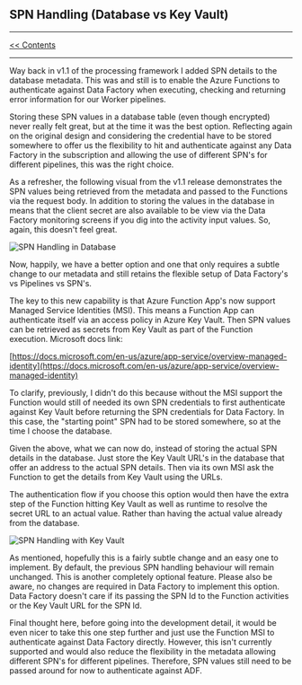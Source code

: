 ## SPN Handling (Database vs Key Vault)

___
[<< Contents](/procfwk/contents) 

___

Way back in v1.1 of the processing framework I added SPN details to the database metadata. This was and still is to enable the Azure Functions to authenticate against Data Factory when executing, checking and returning error information for our Worker pipelines. 

Storing these SPN values in a database table (even though encrypted) never really felt great, but at the time it was the best option. Reflecting again on the original design and considering the credential have to be stored somewhere to offer us the flexibility to hit and authenticate against any Data Factory in the subscription and allowing the use of different SPN's for different pipelines, this was the right choice. 

As a refresher, the following visual from the v1.1 release demonstrates the SPN values being retrieved from the metadata and passed to the Functions via the request body. In addition to storing the values in the database in means that the client secret are also available to be view via the Data Factory monitoring screens if you dig into the activity input values. So, again, this doesn't feel great.

![SPN Handling in Database](https://mrpaulandrew.files.wordpress.com/2020/07/procfwk-authenticate-with-spns.png)

Now, happily, we have a better option and one that only requires a subtle change to our metadata and still retains the flexible setup of Data Factory's vs Pipelines vs SPN's.

The key to this new capability is that Azure Function App's now support Managed Service Identities (MSI). This means a Function App can authenticate itself via an access policy in Azure Key Vault. Then SPN values can be retrieved as secrets from Key Vault as part of the Function execution. Microsoft docs link:

[https://docs.microsoft.com/en-us/azure/app-service/overview-managed-identity](https://docs.microsoft.com/en-us/azure/app-service/overview-managed-identity)

To clarify, previously, I didn't do this because without the MSI support the Function would still of needed its own SPN credentials to first authenticate against Key Vault before returning the SPN credentials for Data Factory. In this case, the "starting point" SPN had to be stored somewhere, so at the time I choose the database.

Given the above, what we can now do, instead of storing the actual SPN details in the database. Just store the Key Vault URL's in the database that offer an address to the actual SPN details. Then via its own MSI ask the Function to get the details from Key Vault using the URLs.

The authentication flow if you choose this option would then have the extra step of the Function hitting Key Vault as well as runtime to resolve the secret URL to an actual value. Rather than having the actual value already from the database.

![SPN Handling with Key Vault](https://mrpaulandrew.files.wordpress.com/2020/07/procfwk-authenticate-with-urls-1.png)

As mentioned, hopefully this is a fairly subtle change and an easy one to implement. By default, the previous SPN handling behaviour will remain unchanged. This is another completely optional feature. Please also be aware, no changes are required in Data Factory to implement this option. Data Factory doesn't care if its passing the SPN Id to the Function activities or the Key Vault URL for the SPN Id.

Final thought here, before going into the development detail, it would be even nicer to take this one step further and just use the Function MSI to authenticate against Data Factory directly. However, this isn't currently supported and would also reduce the flexibility in the metadata allowing different SPN's for different pipelines. Therefore, SPN values still need to be passed around for now to authenticate against ADF.